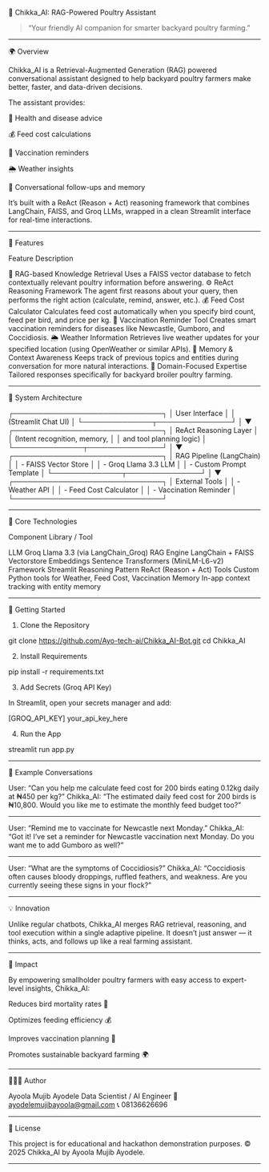 🐔 Chikka_AI: RAG-Powered Poultry Assistant

> “Your friendly AI companion for smarter backyard poultry farming.”




---

🌍 Overview

Chikka_AI is a Retrieval-Augmented Generation (RAG) powered conversational assistant designed to help backyard poultry farmers make better, faster, and data-driven decisions.

The assistant provides:

🧠 Health and disease advice

💰 Feed cost calculations

💉 Vaccination reminders

🌦️ Weather insights

💬 Conversational follow-ups and memory


It’s built with a ReAct (Reason + Act) reasoning framework that combines LangChain, FAISS, and Groq LLMs, wrapped in a clean Streamlit interface for real-time interactions.


---

🧩 Features

Feature	Description

🧠 RAG-based Knowledge Retrieval	Uses a FAISS vector database to fetch contextually relevant poultry information before answering.
⚙️ ReAct Reasoning Framework	The agent first reasons about your query, then performs the right action (calculate, remind, answer, etc.).
💰 Feed Cost Calculator	Calculates feed cost automatically when you specify bird count, feed per bird, and price per kg.
💉 Vaccination Reminder Tool	Creates smart vaccination reminders for diseases like Newcastle, Gumboro, and Coccidiosis.
🌦️ Weather Information	Retrieves live weather updates for your specified location (using OpenWeather or similar APIs).
🧾 Memory & Context Awareness	Keeps track of previous topics and entities during conversation for more natural interactions.
🐥 Domain-Focused Expertise	Tailored responses specifically for backyard broiler poultry farming.



---

🧱 System Architecture

┌──────────────────────────────┐
│        User Interface         │
│     (Streamlit Chat UI)       │
└──────────────┬───────────────┘
               │
               ▼
┌──────────────────────────────┐
│      ReAct Reasoning Layer    │
│  (Intent recognition, memory, │
│   and tool planning logic)    │
└──────────────┬───────────────┘
               │
               ▼
┌──────────────────────────────┐
│   RAG Pipeline (LangChain)    │
│  - FAISS Vector Store         │
│  - Groq Llama 3.3 LLM         │
│  - Custom Prompt Template     │
└──────────────┬───────────────┘
               │
               ▼
┌──────────────────────────────┐
│       External Tools          │
│ - Weather API                 │
│ - Feed Cost Calculator        │
│ - Vaccination Reminder        │
└──────────────────────────────┘


---

🧠 Core Technologies

Component	Library / Tool

LLM	Groq Llama 3.3 (via LangChain_Groq)
RAG Engine	LangChain + FAISS Vectorstore
Embeddings	Sentence Transformers (MiniLM-L6-v2)
Framework	Streamlit
Reasoning Pattern	ReAct (Reason + Act)
Tools	Custom Python tools for Weather, Feed Cost, Vaccination
Memory	In-app context tracking with entity memory



---

🚀 Getting Started

1. Clone the Repository

git clone https://github.com/Ayo-tech-ai/Chikka_AI-Bot.git
cd Chikka_AI

2. Install Requirements

pip install -r requirements.txt

3. Add Secrets (Groq API Key)

In Streamlit, open your secrets manager and add:

[GROQ_API_KEY]
your_api_key_here

4. Run the App

streamlit run app.py


---

💬 Example Conversations

User: “Can you help me calculate feed cost for 200 birds eating 0.12kg daily at ₦450 per kg?”
Chikka_AI: “The estimated daily feed cost for 200 birds is ₦10,800. Would you like me to estimate the monthly feed budget too?”


---

User: “Remind me to vaccinate for Newcastle next Monday.”
Chikka_AI: “Got it! I’ve set a reminder for Newcastle vaccination next Monday. Do you want me to add Gumboro as well?”


---

User: “What are the symptoms of Coccidiosis?”
Chikka_AI: “Coccidiosis often causes bloody droppings, ruffled feathers, and weakness. Are you currently seeing these signs in your flock?”


---

💡 Innovation

Unlike regular chatbots, Chikka_AI merges RAG retrieval, reasoning, and tool execution within a single adaptive pipeline.
It doesn’t just answer — it thinks, acts, and follows up like a real farming assistant.


---

🌱 Impact

By empowering smallholder poultry farmers with easy access to expert-level insights, Chikka_AI:

Reduces bird mortality rates 🐣

Optimizes feeding efficiency 💰

Improves vaccination planning 💉

Promotes sustainable backyard farming 🌍




---

🧑🏽‍💻 Author

Ayoola Mujib Ayodele
Data Scientist / AI Engineer
📧 ayodelemujibayoola@gmail.com
📞 08136626696


---

🪪 License

This project is for educational and hackathon demonstration purposes.
© 2025 Chikka_AI by Ayoola Mujib Ayodele.


---
